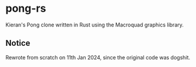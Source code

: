 # pong-rs
Kieran's Pong clone written in Rust using the Macroquad graphics library.

## Notice
Rewrote from scratch on 11th Jan 2024, since the original code was dogshit.
